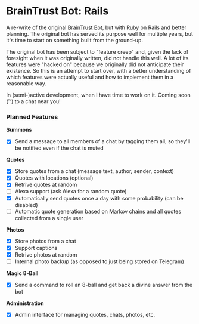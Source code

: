 # BrainTrust Bot: Rails

A re-write of the original [BrainTrust Bot](https://github.com/terabyte128/braintrust-bot), but with Ruby on Rails and better planning. 
The original bot has served its purpose well for multiple years, but it's time to start on something built from the ground-up. 

The original bot has been subject to "feature creep" and, given the lack of foresight when it was originally written, did not handle this well. 
A lot of its features were "hacked on" because we originally did not anticipate their existence. So this is an attempt to start over, with a 
better understanding of which features were actually useful and how to implement them in a reasonable way.


In (semi-)active development, when I have time to work on it. Coming soon (™) to a chat near you!

### Planned Features

**Summons**

- [X] Send a message to all members of a chat by tagging them all, so they'll be notified even if the chat is muted

**Quotes**

- [X] Store quotes from a chat (message text, author, sender, context)
- [X] Quotes with locations (optional)
- [X] Retrive quotes at random
- [ ] Alexa support (ask Alexa for a random quote)
- [X] Automatically send quotes once a day with some probability (can be disabled)
- [ ] Automatic quote generation based on Markov chains and all quotes collected from a single user

**Photos**

- [X] Store photos from a chat
- [X] Support captions
- [X] Retrive photos at random
- [ ] Internal photo backup (as opposed to just being stored on Telegram)

**Magic 8-Ball**

- [X] Send a command to roll an 8-ball and get back a divine answer from the bot

**Administration**

- [X] Admin interface for managing quotes, chats, photos, etc.
